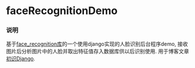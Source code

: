 # faceRecognitionDemo

### 说明
基于[face_recognition库](https://github.com/ageitgey/face_recognition)的一个使用django实现的人脸识别后台程序demo, 接收图片后分析图片中的人脸并取出特征值存入数据库供以后识别使用. 用于博客文章[初识Django](https://blog.safeandsound.cn/post/初识Django.html).